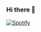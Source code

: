 ### Hi there 👋

<!--
**lipsilverhand/lipsilverhand** is a ✨ _special_ ✨ repository because its `README.md` (this file) appears on your GitHub profile.

Here are some ideas to get you started:

- 🔭 I’m currently working on ...
- 🌱 I’m currently learning ...
- 👯 I’m looking to collaborate on ...
- 🤔 I’m looking for help with ...
- 💬 Ask me about ...
- 📫 How to reach me: ...
- 😄 Pronouns: ...
- ⚡ Fun fact: ...
-->

[![Spotify](https://spotify-now-playing-ecru-beta.vercel.app/api/spotify)](https://open.spotify.com/user/31nuyc5nwu6avhp5ufhbuw4izzly)
